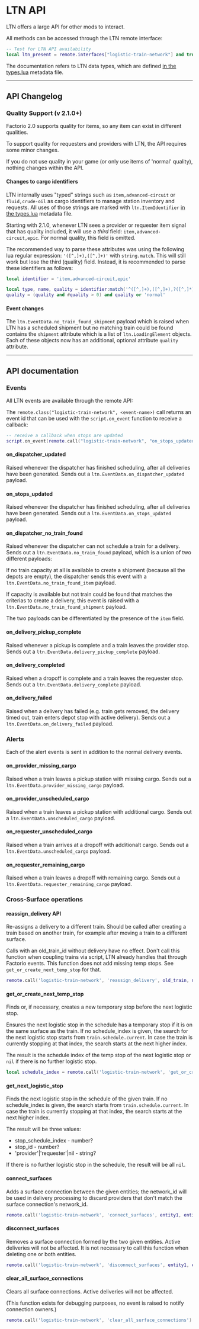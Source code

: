 # LTN API

LTN offers a large API for other mods to interact.

All methods can be accessed through the LTN remote interface:

```lua
-- Test for LTN API availability
local ltn_present = remote.interfaces["logistic-train-network"] and true or false
```

The documentation refers to LTN data types, which are defined [in the types.lua](https://github.com/hgschmie/factorio-LogisticTrainNetwork/blob/master/types.lua) metadata file.

----

## API Changelog

### Quality Support (v 2.1.0+)

Factorio 2.0 supports quality for items, so any item can exist in different qualities.

To support quality for requesters and providers with LTN, the API requires some minor changes.

If you do not use quality in your game (or only use items of 'normal' quality), nothing changes within the API.

#### Changes to cargo identifiers

LTN internally uses "typed" strings such as `item,advanced-circuit` or `fluid,crude-oil` as cargo identifiers to manage station inventory and requests. All uses of those strings are marked with `ltn.ItemIdentifier` [in the types.lua](https://github.com/hgschmie/factorio-LogisticTrainNetwork/blob/master/types.lua) metadata file.

Starting with 2.1.0, whenever LTN sees a provider or requester item signal that has quality included, it will use a *third* field: `item,advanced-circuit,epic`. For normal quality, this field is omitted.

The recommended way to parse these attributes was using the following lua regular expression: `'([^,]+),([^,]+)'` with `string.match`. This will still work but lose the third (quality) field. Instead, it is recommended to parse these identifiers as follows:

```lua
local identifier = 'item,advanced-circuit,epic'

local type, name, quality = identifier:match('^([^,]+),([^,]+),?([^,]*)')
quality = (quality and #quality > 0) and quality or 'normal'
```

#### Event changes

The `ltn.EventData.no_train_found_shipment` payload which is raised when LTN has a scheduled shipment but no matching train could be found contains the `shipment` attribute which is a list of `ltn.LoadingElement` objects. Each of these objects now has an additional, optional attribute `quality` attribute.

----

## API documentation

### Events

All LTN events are available through the remote API:

The `remote.class("logistic-train-network", <event-name>)` call returns an event id that can be used with the `script.on_event` function to receive a callback:

```lua
-- receive a callback when stops are updated
script.on_event(remote.call("logistic-train-network", "on_stops_updated"), <code to be called>)
```

#### on_dispatcher_updated

Raised whenever the dispatcher has finished scheduling, after all deliveries have been generated. Sends out a `ltn.EventData.on_dispatcher_updated` payload.

#### on_stops_updated

Raised whenever the dispatcher has finished scheduling, after all deliveries have been generated. Sends out a `ltn.EventData.on_stops_updated` payload.

#### on_dispatcher_no_train_found

Raised whenever the dispatcher can not schedule a train for a delivery. Sends out a `ltn.EventData.no_train_found` payload, which is a union of two different payloads:

If no train capacity at all is available to create a shipment (because all the depots are empty), the dispatcher sends this event with a `ltn.EventData.no_train_found_item` payload.

If capacity is available but not train could be found that matches the criterias to create a delivery, this event is raised with a `ltn.EventData.no_train_found_shipment` payload.

The two payloads can be differentiated by the presence of the `item` field.

#### on_delivery_pickup_complete

Raised whenever a pickup is complete and a train leaves the provider stop. Sends out a `ltn.EventData.delivery_pickup_complete` payload.

#### on_delivery_completed

Raised when a dropoff is complete and a train leaves the requester stop. Sends out a `ltn.EventData.delivery_complete` payload.

#### on_delivery_failed

Raised when a delivery has failed (e.g. train gets removed, the delivery timed out, train enters depot stop with active delivery). Sends out a `ltn.EventData.on_delivery_failed` payload.

### Alerts

Each of the alert events is sent in addition to the normal delivery events.

#### on_provider_missing_cargo

Raised when a train leaves a pickup station with missing cargo. Sends out a `ltn.EventData.provider_missing_cargo` payload.

#### on_provider_unscheduled_cargo

Raised when a train leaves a pickup station with additional cargo. Sends out a `ltn.EventData.unscheduled_cargo` payload.

#### on_requester_unscheduled_cargo

Raised when a train arrives at a dropoff with additionalt cargo. Sends out a `ltn.EventData.unscheduled_cargo` payload.

#### on_requester_remaining_cargo

Raised when a train leaves a dropoff with remaining cargo. Sends out a `ltn.EventData.requester_remaining_cargo` payload.

### Cross-Surface operations

#### reassign_delivery API

Re-assigns a delivery to a different train. Should be called after creating a train based on another train, for example after moving a train to a different surface.

Calls with an old_train_id without delivery have no effect. Don't call this function when coupling trains via script, LTN already handles that through Factorio events. This function does not add missing temp stops. See `get_or_create_next_temp_stop` for that.

```lua
remote.call('logistic-train-network', 'reassign_delivery', old_train, new_train)
```

#### get_or_create_next_temp_stop

Finds or, if necessary, creates a new temporary stop before the next logistic stop.

Ensures the next logistic stop in the schedule has a temporary stop if it is on the same surface as the train. If no schedule_index is given, the search for the next logistic stop starts from `train.schedule.current`. In case the train is currently stopping at that index, the search starts at the next higher index.

The result is the schedule index of the temp stop of the next logistic stop or `nil` if there is no further logistic stop.

```lua
local schedule_index = remote.call('logistic-train-network', 'get_or_create_next_temp_stop', train)
```

#### get_next_logistic_stop

Finds the next logistic stop in the schedule of the given train. If no schedule_index is given, the search starts from `train.schedule.current`. In case the train is currently stopping at that index, the search starts at the next higher index.

The result will be three values:

- stop_schedule_index        - number?
- stop_id                    - number?
- 'provider'|'requester'|nil - string?

If there is no further logistic stop in the schedule, the result will be all `nil`.

#### connect_surfaces

Adds a surface connection between the given entities; the network_id will be used in delivery processing to discard providers that don't match the surface connection's network_id.

```lua
remote.call('logistic-train-network', 'connect_surfaces', entity1, entity2, network_id)
```

#### disconnect_surfaces

Removes a surface connection formed by the two given entities. Active deliveries will not be affected. It is not necessary to call this function when deleting one or both entities.

```lua
remote.call('logistic-train-network', 'disconnect_surfaces', entity1, entity2)
```

#### clear_all_surface_connections

Clears all surface connections. Active deliveries will not be affected.

(This function exists for debugging purposes, no event is raised to notify connection owners.)

```lua
remote.call('logistic-train-network', 'clear_all_surface_connections')
```
